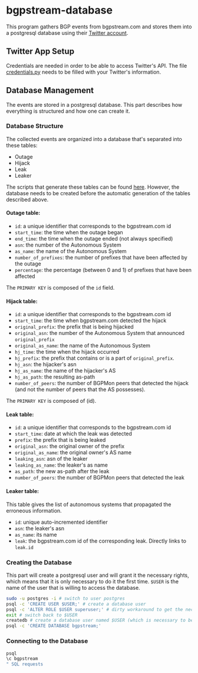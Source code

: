 # bgpstream-database

This program gathers BGP events from bgpstream.com and stores them into a
postgresql database using their
[Twitter account](https://twitter.com/bgpstream?lang=en).

## Twitter App Setup

Credentials are needed in order to be able to access Twitter's API.
The file [credentials.py](credentials.py) needs to be filled with your
Twitter's information.

## Database Management

The events are stored in a postgresql database.
This part describes how everything is structured and how one can create it.

### Database Structure

The collected events are organized into a database that's separated into these
tables:

* Outage
* Hijack
* Leak
* Leaker

The scripts that generate these tables can be found [here](sql/schema.sql).
However, the database needs to be created before the automatic generation of
the tables described above.

#### Outage table:

* `id`: a unique identifier that corresponds to the bgpstream.com id
* `start_time`: the time when the outage began
* `end_time`: the time when the outage ended (not always specified)
* `asn`: the number of the Autonomous System
* `as_name`: the name of the Autonomous System
* `number_of_prefixes`: the number of prefixes that have been affected by the
outage
* `percentage`: the percentage (between 0 and 1) of prefixes that have been
affected

The `PRIMARY KEY` is composed of the `id` field.

#### Hijack table:

* `id`: a unique identifier that corresponds to the bgpstream.com id
* `start_time`: the time when bgpstream.com detected the hijack
* `original_prefix`: the prefix that is being hijacked
* `original_asn`: the number of the Autonomous System that announced
`original_prefix`
* `original_as_name`: the name of the Autonomous System
* `hj_time`: the time when the hijack occurred
* `hj_prefix`: the prefix that contains or is a part of `original_prefix`.
* `hj_asn`: the hijacker's asn
* `hj_as_name`: the name of the hijacker's AS
* `hj_as_path`: the resulting as-path
* `number_of_peers`: the number of BGPMon peers that detected the hijack (and
not the number of peers that the AS possesses).

The `PRIMARY KEY` is composed of (id).

#### Leak table:

* `id`: a unique identifier that corresponds to the bgpstream.com id
* `start_time`: date at which the leak was detected
* `prefix`: the prefix that is being leaked
* `original_asn`: the original owner of the prefix
* `original_as_name`: the original owner's AS name
* `leaking_asn`: asn of the leaker
* `leaking_as_name`: the leaker's as name
* `as_path`: the new as-path after the leak
* `number_of_peers`: the number of BGPMon peers that detected the leak

#### Leaker table:

This table gives the list of autonomous systems that propagated the erroneous
information.

* `id`: unique auto-incremented identifier
* `asn`: the leaker's asn
* `as_name`: its name
* `leak`: the bgpstream.com id of the corresponding leak. Directly links to
  `leak.id`

### Creating the Database

This part will create a postgresql user and will grant it the necessary rights,
which means that it is only necessary to do it the first time.
`$USER` is the name of the user that is willing to access the database.

```sh
sudo -u postgres -i # switch to user postgres
psql -c 'CREATE USER $USER;' # create a database user
psql -c 'ALTER ROLE $USER superuser;' # dirty workaround to get the necessary rights
exit # switch back to $USER
createdb # create a database user named $USER (which is necessary to be recognized as such)
psql -c 'CREATE DATABASE bgpstream;'
```

### Connecting to the Database

```sh
psql
\c bgpstream
" SQL requests
```

